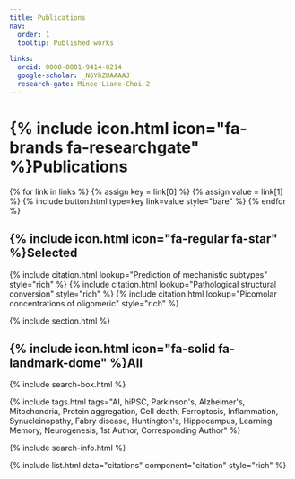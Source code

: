 ```yaml
---
title: Publications
nav:
  order: 1
  tooltip: Published works

links:  
  orcid: 0000-0001-9414-8214
  google-scholar: _N6YhZUAAAAJ
  research-gate: Minee-Liane-Choi-2
---
```


# {% include icon.html icon="fa-brands fa-researchgate" %}Publications

{% for link in links %}
    {% assign key = link[0] %}
    {% assign value = link[1] %}
    {% include button.html type=key link=value style="bare" %}
{% endfor %}

## {% include icon.html icon="fa-regular fa-star" %}Selected

{% include citation.html lookup="Prediction of mechanistic subtypes" style="rich" %}
{% include citation.html lookup="Pathological structural conversion" style="rich" %}
{% include citation.html lookup="Picomolar concentrations of oligomeric" style="rich" %}

{% include section.html %}

## {% include icon.html icon="fa-solid fa-landmark-dome" %}All

{% include search-box.html %}

{% include tags.html tags="AI, hiPSC, Parkinson's, Alzheimer's, Mitochondria, Protein aggregation, Cell death, Ferroptosis, Inflammation, Synucleinopathy, Fabry disease, Huntington's, Hippocampus, Learning Memory, Neurogenesis, 1st Author, Corresponding Author" %}

{% include search-info.html %}

{% include list.html data="citations" component="citation" style="rich" %}
